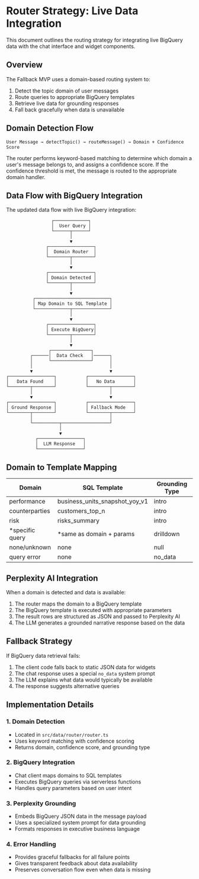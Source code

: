 # Router Strategy: Live Data Integration

This document outlines the routing strategy for integrating live BigQuery data with the chat interface and widget components.

## Overview

The Fallback MVP uses a domain-based routing system to:
1. Detect the topic domain of user messages
2. Route queries to appropriate BigQuery templates
3. Retrieve live data for grounding responses
4. Fall back gracefully when data is unavailable

## Domain Detection Flow

```
User Message → detectTopic() → routeMessage() → Domain + Confidence Score
```

The router performs keyword-based matching to determine which domain a user's message belongs to, and assigns a confidence score. If the confidence threshold is met, the message is routed to the appropriate domain handler.

## Data Flow with BigQuery Integration

The updated data flow with live BigQuery integration:

```
                 ┌─────────────┐
                 │  User Query │
                 └──────┬──────┘
                        │
                        ▼
               ┌─────────────────┐
               │  Domain Router  │
               └────────┬────────┘
                        │
                        ▼
               ┌─────────────────┐
               │ Domain Detected │
               └────────┬────────┘
                        │
                        ▼
          ┌────────────────────────────┐
          │ Map Domain to SQL Template │
          └─────────────┬──────────────┘
                        │
                        ▼
               ┌─────────────────┐
               │ Execute BigQuery│
               └────────┬────────┘
                        │
                        ▼
                ┌───────────────┐
         ┌──────│  Data Check   │──────┐
         │      └───────────────┘      │
         │                             │
         ▼                             ▼
┌─────────────────┐           ┌─────────────────┐
│   Data Found    │           │   No Data       │
└────────┬────────┘           └────────┬────────┘
         │                             │
         ▼                             ▼
┌─────────────────┐           ┌─────────────────┐
│ Ground Response │           │ Fallback Mode   │
└────────┬────────┘           └────────┬────────┘
         │                             │
         └──────────┬──────────────────┘
                    │
                    ▼
           ┌─────────────────┐
           │  LLM Response   │
           └─────────────────┘
```

## Domain to Template Mapping

| Domain          | SQL Template                     | Grounding Type |
|-----------------|----------------------------------|---------------|
| performance     | business_units_snapshot_yoy_v1   | intro         |
| counterparties  | customers_top_n                  | intro         |
| risk            | risks_summary                    | intro         |
| *specific query | *same as domain + params         | drilldown     |
| none/unknown    | none                             | null          |
| query error     | none                             | no_data       |

## Perplexity AI Integration

When a domain is detected and data is available:
1. The router maps the domain to a BigQuery template
2. The BigQuery template is executed with appropriate parameters
3. The result rows are structured as JSON and passed to Perplexity AI
4. The LLM generates a grounded narrative response based on the data

## Fallback Strategy

If BigQuery data retrieval fails:
1. The client code falls back to static JSON data for widgets
2. The chat response uses a special `no_data` system prompt
3. The LLM explains what data would typically be available
4. The response suggests alternative queries

## Implementation Details

### 1. Domain Detection
- Located in `src/data/router/router.ts`
- Uses keyword matching with confidence scoring
- Returns domain, confidence score, and grounding type

### 2. BigQuery Integration
- Chat client maps domains to SQL templates
- Executes BigQuery queries via serverless functions
- Handles query parameters based on user intent

### 3. Perplexity Grounding
- Embeds BigQuery JSON data in the message payload
- Uses a specialized system prompt for data grounding
- Formats responses in executive business language

### 4. Error Handling
- Provides graceful fallbacks for all failure points
- Gives transparent feedback about data availability
- Preserves conversation flow even when data is missing
